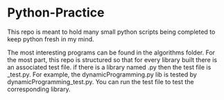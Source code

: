# Python-Practice
This repo is meant to hold many small python scripts being completed to keep python fresh in my mind.

The most interesting programs can be found in the algorithms folder. For the most part, this repo is structured so that for every library built there is an associated test file. if there is a library named <lib>.py then the test file is <lib>_test.py. For example, the dynamicProgramming.py lib is tested by dynamicProgramming_test.py. You can run the test file to test the corresponding library.
